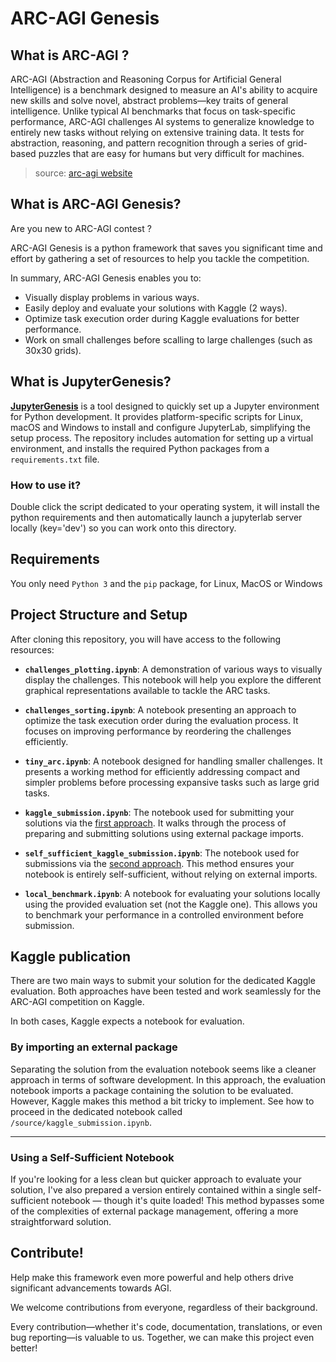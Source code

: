 # ARC-AGI Genesis

## What is ARC-AGI ?

ARC-AGI (Abstraction and Reasoning Corpus for Artificial General Intelligence) is a benchmark designed to measure an AI's ability to acquire new skills and solve novel, abstract problems—key traits of general intelligence. Unlike typical AI benchmarks that focus on task-specific performance, ARC-AGI challenges AI systems to generalize knowledge to entirely new tasks without relying on extensive training data. It tests for abstraction, reasoning, and pattern recognition through a series of grid-based puzzles that are easy for humans but very difficult for machines.

> source: [arc-agi website](https://arcprize.org)

## What is ARC-AGI Genesis?

Are you new to ARC-AGI contest ?

ARC-AGI Genesis is a python framework that saves you significant time and effort by gathering a set of resources to help you tackle the competition.

In summary, ARC-AGI Genesis enables you to:

- Visually display problems in various ways.
- Easily deploy and evaluate your solutions with Kaggle (2 ways).
- Optimize task execution order during Kaggle evaluations for better performance.
- Work on small challenges before scalling to large challenges (such as 30x30 grids).

## What is JupyterGenesis?

**[JupyterGenesis](https://github.com/MaloLM/JupyterGenesis)** is a tool designed to quickly set up a Jupyter environment for Python development. It provides platform-specific scripts for Linux, macOS and Windows to install and configure JupyterLab, simplifying the setup process. The repository includes automation for setting up a virtual environment, and installs the required Python packages from a `requirements.txt` file.

### How to use it?

Double click the script dedicated to your operating system, it will install the python requirements and then automatically launch a jupyterlab server locally (key='dev') so you can work onto this directory.

## Requirements

You only need `Python 3` and the `pip` package, for Linux, MacOS or Windows

## Project Structure and Setup

After cloning this repository, you will have access to the following resources:

- **`challenges_plotting.ipynb`**: A demonstration of various ways to visually display the challenges. This notebook will help you explore the different graphical representations available to tackle the ARC tasks.

- **`challenges_sorting.ipynb`**: A notebook presenting an approach to optimize the task execution order during the evaluation process. It focuses on improving performance by reordering the challenges efficiently.

- **`tiny_arc.ipynb`**: A notebook designed for handling smaller challenges. It presents a working method for efficiently addressing compact and simpler problems before processing expansive tasks such as large grid tasks.

- **`kaggle_submission.ipynb`**: The notebook used for submitting your solutions via the [first approach](#by-importing-an-external-package). It walks through the process of preparing and submitting solutions using external package imports.

- **`self_sufficient_kaggle_submission.ipynb`**: The notebook used for submissions via the [second approach](#using-a-self-sufficient-notebook). This method ensures your notebook is entirely self-sufficient, without relying on external imports.

- **`local_benchmark.ipynb`**: A notebook for evaluating your solutions locally using the provided evaluation set (not the Kaggle one). This allows you to benchmark your performance in a controlled environment before submission.

## Kaggle publication

There are two main ways to submit your solution for the dedicated Kaggle evaluation. Both approaches have been tested and work seamlessly for the ARC-AGI competition on Kaggle.

In both cases, Kaggle expects a notebook for evaluation.

### By importing an external package

Separating the solution from the evaluation notebook seems like a cleaner approach in terms of software development. In this approach, the evaluation notebook imports a package containing the solution to be evaluated. However, Kaggle makes this method a bit tricky to implement. See how to proceed in the dedicated notebook called `/source/kaggle_submission.ipynb`.

---

### Using a Self-Sufficient Notebook

If you're looking for a less clean but quicker approach to evaluate your solution, I've also prepared a version entirely contained within a single self-sufficient notebook — though it's quite loaded! This method bypasses some of the complexities of external package management, offering a more straightforward solution.

## Contribute!

Help make this framework even more powerful and help others drive significant advancements towards AGI.

We welcome contributions from everyone, regardless of their background.

Every contribution—whether it's code, documentation, translations, or even bug reporting—is valuable to us. Together, we can make this project even better!
